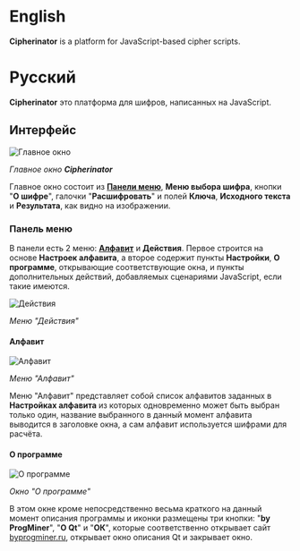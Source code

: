 # English
**Cipherinator** is a platform for JavaScript-based cipher scripts.

# Русский
**Cipherinator** это платформа для шифров, написанных на JavaScript.

## Интерфейс
![Главное окно](http://byprogminer.ru/Cipherinator/main.png)

_Главное окно **Cipherinator**_

Главное окно состоит из [**Панели меню**](#Панель-меню), **Меню выбора шифра**, кнопки "**О шифре**", галочки "**Расшифровать**" и полей **Ключа**, **Исходного текста** и **Результата**, как видно на изображении.

### Панель меню
В панели есть 2 меню: [**Алфавит**](#Алфавит) и **Действия**. Первое строится на основе **Настроек алфавита**, а второе содержит пункты **Настройки**, **О программе**, открывающие соответствующие окна, и пункты дополнительных действий, добавляемых сценариями JavaScript, если такие имеются.

![Действия](http://byprogminer.ru/Cipherinator/actions.png)

*Меню "Действия"*
#### Алфавит
![Алфавит](http://byprogminer.ru/Cipherinator/alphabet-menu.png)

*Меню "Алфавит"*

Меню "Алфавит" представляет собой список алфавитов заданных в **Настройках алфавита** из которых одновременно может быть выбран только один, название выбранного в данный момент алфавита выводится в заголовке окна, а сам алфавит используется шифрами для расчёта.


#### О программе
![О программе](http://byprogminer.ru/Cipherinator/about.png)

*Окно "О программе"*

В этом окне кроме непосредственно весьма краткого на данный момент описания программы и иконки размещены три кнопки: "**by ProgMiner**", "**О Qt**" и "**ОК**", которые соответственно открывает сайт [byprogminer.ru](http://byprogminer.ru/), открывает окно описания Qt и закрывает окно.
